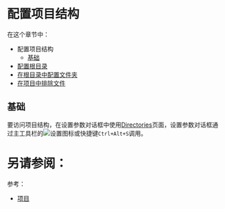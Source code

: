 # 配置项目结构

在这个章节中：

* 配置项目结构
    * [基础](#基础)
* [配置根目录](/如何使用/常规指南/配置项目结构/配置根目录.md)
* [在根目录中配置文件夹](/如何使用/常规指南/配置项目结构/在根目录中配置文件夹.md)
* [在项目中排除文件](/如何使用/常规指南/配置项目结构/在项目中排除文件.md)


## <span id='基础'>基础</span>

要访问项目结构，在设置参数对话框中使用[Directories](/参考/设置参数对话框/目录.md)页面，设置参数对话框通过主工具栏的![设置图标](http://image.jellychen.cn/uploads/2016/10/settings.png)或快捷键`Ctrl+Alt+S`调用。


# 另请参阅：

参考：

* [项目](/参考/要点/项目.md)